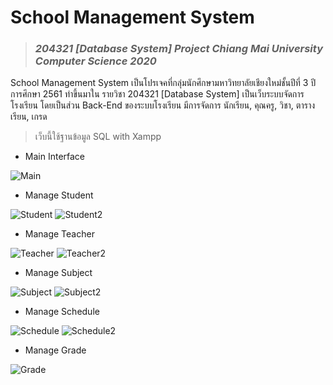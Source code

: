 # School Management System
> ### *204321 [Database System] Project Chiang Mai University Computer Science 2020*

School Management System เป็นโปรเจคที่กลุ่มนักศึกษามหาวิทยาลัยเชียงใหม่ชั้นปีที่ 3 ปีการศึกษา 2561 ทำขึ้นมาใน รายวิชา 204321 [Database System]
เป็นเว็บระบบจัดการโรงเรียน โดยเป็นส่วน Back-End ของระบบโรงเรียน มีการจัดการ นักเรียน, คุณครู, วิชา, ตารางเรียน, เกรด

> เว็บนี้ใช้ฐานข้อมูล SQL with Xampp

- Main Interface

![Main](https://www.img.in.th/images/ec180fe0cc37f1a1379be6422d04e86a.png "Main")

- Manage Student

![Student](https://www.img.in.th/images/ab2a1b17bb5b76fc1810a8f05ee4d5bc.png "Student") ![Student2](https://www.img.in.th/images/3e5e33fc6aa4e9e62c7f93099bf41a48.png "Student2")

- Manage Teacher

![Teacher](https://www.img.in.th/images/827f3ca5e1021add6aad175c8e47093a.png "Teacher") ![Teacher2](https://www.img.in.th/images/fbdc076b28ea3d3679b8ebc261ddf337.png "Teacher2")

- Manage Subject

![Subject](https://www.img.in.th/images/d02ece95de81890f1223cfdf5689ece6.png "Subject") ![Subject2](https://www.img.in.th/images/835f80d951cc37dc50459685163916d3.png "Subject2")

- Manage Schedule

![Schedule](https://www.img.in.th/images/efc7978f8d893ade7771fa44daac40a4.png "Schedule") ![Schedule2](https://www.img.in.th/images/5843348c54e22e98ad6b968dd7b838c4.png "Schedule2")

- Manage Grade

![Grade](https://www.img.in.th/images/3f3a363711e45ae14c38611365a1742a.png "Grade")
